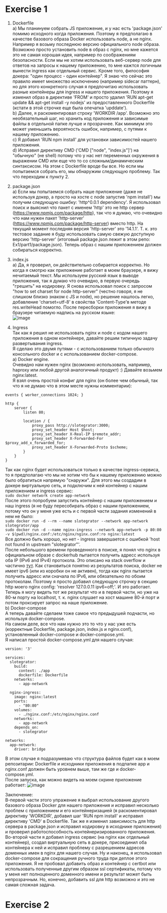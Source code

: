 # Exercise 1

1. Dockerfile<br>
a) Мы планинуем собрать JS приложение, и у нас есть 'package.json' помимо исходного когда приложения. Поэтому я предполагаю в качестве базового образа Docker использовать node, а не nginx. Например я возьму последнюю версию официального node образа. 
Возможно просто установить node в образ с nginx, но мне кажется это не самая хорошая идея, например по соображениям безопасности. Если мы не хотим использовать веб-сервер node для ответов на запросы к нашему приложению, то мне кажтся логичным вынести ingress как отдельный сервис. Кроме того, философия докера: "один процесс - один контейнер". Я знаю что сейчас это правило имеет множество исключению (например sidecar паттерн), но для этого конкретного случая я предпочитаю использовать разные контейнеры для ingress и нашего приложения. Поэтому я изменил образ в директиве 'FROM' и просто удалил 'RUN apt-get update && apt-get install -y nodejs' из предоставленного Dockerfile (кстати в этой строчке еще была опечатка 'upddate').<br>
b) Далее, я раскоментировал строку 'WORKDIR /app'. Возможно это необязательный шаг, но хранить код приложения и зависимые файлы в отдельной папке лучше и прозрачнее. Как минимум это может уменьшить вероятность ошибок, например, с путями к нашему приложению.<br>
c) Я добавил 'RUN npm install' для установки зависимостей нашего приложения.<br>
d) Исправил директиву CMD ('CMD ["node", "index.js"]') на "обычную" (не shell) потому что у нас нет переменных окружения в выражении CMD или еще что то со сложным/динамическим синтаксисом. На этом с Dockerfile вроде бы все. Но если мы попытаемся собрать его, мы обнаружим следующую проблему. Так что переходим к пункту 2.<br>

2. package.json<br>
a) Если мы попытаемся собрать наше приложение (даже не используя докер, а просто на хосте с node запустив 'npm install') мы получим следующую ошибку: 'http^0.0.1 dependency'. Я использовал поиск и выяснил что пакет с именем 'http' это не http сервер (https://www.npmjs.com/package/http), так что я думаю, что очевидно что нам нужен пакет 'http-server' (https://www.npmjs.com/package/http-server) вместо http. На текущий момент последняя версия 'http-server' это '14.1.1'. Т. к. это тестовое задание я буду использовать самую свежую доступную версию 'http-server' (итоговый package.json лежит в этом репо: Ex1/part1/package.json).
Теперь образ с нашим приложением должен собираться корректно.<br>

3. index.js<br>
a) Да, я проверил, он действительно собирается корректно. Но когда я смотрю как приложение работает в моем браузере, я вижу нечитаемый текст. Мы используем русский язык в выводе приложения, так я думаю что очевидно, в первую очередь "грешить" на кодировку. Я снова использовал поиск с запросом "how to set charset for node http-server" (честно говоря, я не слишком близко знаком с JS и node), но решение нашлось легко, добавление 'charset=utf-8' в свойства 'Content-Type'в методе res.writeHead помогло. После пересборки приложения я вижу в браузере читаемую надпись на русском языке:<br>
![image](https://github.com/Slonskiy/slotegrator-test/assets/101737363/75a307dd-8ea6-4c36-b714-f92fb39b8d92)

4. Ingress<br>
Так как я решил не использовать nginx и node с кодом нашего приложения в одном контейнере, давайте решим типичную задачу развертывания ingress.<br>
Я сделаю это двумя путями - с использованием только обычного консольного docker и с использованием docker-compose.<br>
a) Docker engine.<br>
Очевидно нам нужен nginx (возможно использовать, например, haproxy  или любой другой аналогичный продукт) :) Давайте возьмем nginx:latest.<br>
Я взял очень простой конфиг для nginx (он более чем обычный, так что я не думаю что в этом месте нужны комментарии):<br>
```
events { worker_connections 1024; }

http {
    server {
        listen 80;

        location / {
            proxy_pass http://slotegrator:3000;
            proxy_set_header Host $host;
            proxy_set_header X-Real-IP $remote_addr;
            proxy_set_header X-Forwarded-For $proxy_add_x_forwarded_for;
            proxy_set_header X-Forwarded-Proto $scheme;
        }
    }
}
```
Так как nginx будет использоваться только в качестве ingress-сервиса, то я предполагаю что мы не хотим что бы к нашему приложению можно было обратиться напрямую "снаружи". Для этого мы создадим в докере виртуальную сеть, и подключим к ней контейнер с нашим приложением и ingress сервис:<br>
`sudo docker network create app-network`<br>
После этого попробуем запустить контейнер с нашим приложением и наш ingress (я не буду пересобирать образ с нашим приложением, потому что он у меня уже есть и с первой части задания изменений в нем не было:<br>
`sudo docker run -d --rm --name slotegrator --network app-network slotegrator/app`<br>
`sudo docker run -d --name nginx-ingress --network app-network -p 80:80 -v $(pwd)/nginx.conf:/etc/nginx/nginx.conf:ro nginx:latest`<br>
Все должно быть хорошо, но нет - ingress завершается с ошибкой 'host not found in upstream "slotegrator"'.<br>
После небольшого времени проведенного в поиске, я понял что nginx в официальном образе с dockerhub пытается получить адресс используя оба IP (IPv6 and IPv4) протокола. Это описано на stack overflow и частично [тут](https://nginx.org/en/docs/http/ngx_http_core_module.html#resolver). Как становиться понятно из результатов поиска, docker не имеет ipv6 (или из коробки он не активен), тогда как nginx пытается получить адресс или сначала по IPv6, или обязательно по обоим протоколам. Поэтому я просто добавил следующую строчку в секцию http моего nginx config: 'resolver 127.0.0.11 ipv6=off;'. И это работает.<br>
Теперь я могу видеть тот же результат что и в первой части, но уже на 80-м порту на localhost, т. к. nginx слушает на хост машине 80-й порт и потом проксирует запрос на наше приложение.<br>
b) Docker-compose<br>
А теперь давайте сделаем тоже самое что предыдушей подчасти, но используя docker-compose.<br>
На самом деле, все что нам нужно это то что у нас уже есть (корректные Dockerfile, package.json, index.js и nginx.conf), установленный docker-compose и docker-compose.yml.<br>
Я написал простой docker-compose.yml для нашего случая:<br>
```
version: '3'

services:
  slotegrator:
    build:
      context: ./app
      dockerfile: Dockerfile
    networks:
      - app-network
  
  nginx-ingress:
    image: nginx:latest
    ports:
      - "80:80"
    volumes:
      - ./nginx.conf:/etc/nginx/nginx.conf
    networks:
      - app-network
    depends_on:
      - slotegrator

networks:
  app-network:
    driver: bridge
```
В этом случае я подразумеваю что структура файлов будет как в моем репозитарии: Dockerfile и исходники приложения в подпапке app и nginx.conf должен быть уровнем выше, там же где и docker-compose.yml.<br>
После запуска, как можно видеть на моем скрине приложение работает:
![image](https://github.com/Slonskiy/slotegrator-test/assets/101737363/23afe334-3db9-41a1-a255-a5058b059984)

Заключение:<br>
В-первой части этого упражение я выбрал использование другого базового образа Docker для нашего приложения и исправил несколько проблем с приложением и его контейнеризацией (я раскоментировал директиву 'WORKDIR', добавил шаг 'RUN npm install' и исправил директиву 'CMD' в Dockerfile. Так же я изменил зависимость для http сервера в package.json и исправил кодировку в исходнике приложения) и проверил работоспособность контейнеризированного приложения.<br>
Во-второй части я добавил ingress сервис (на nginx как отдельный контейнер), создал виртуальную сеть в докере, присоединил оба контейнера к ней и исправил проблему с разрешением адресов доменных имен в nginx для нашего случая.
Ну и наконец, я использовал docker-compose для сокращения ручного труда при деплое этого приложения.
Я не пробовал добавить образ и контейнер с certbot или использовать полученные другим образом ssl сертификаты, потому что у меня нет полноценного доменного имени и результат может быть непрозрачным. Но, конечно, добавить ssl для http возможно и это не самая сложная задача.

 # Exercise 2



